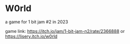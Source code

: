 # W0rld
a game for 1 bit jam #2 in 2023 

game link: https://itch.io/jam/1-bit-jam-n2/rate/2366888
or https://lisery.itch.io/w0rld
